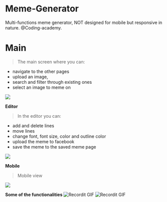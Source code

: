 # Meme-Generator

Multi-functions meme generator, NOT designed for mobile but responsive in nature.
@Coding-academy.

# Main
> The main screen where you can: 
- navigate to the other pages 
- upload an image,
- search and filter through existing ones 
- select an image to meme on

<img src="https://i.ibb.co/3cJ5svR/meme-main.jpg" />

**Editor**
> In the editor you can: 
- add and delete lines
- move lines
- change font, font size, color and outline color
- upload the meme to facebook
- save the meme to the saved meme page

<img src="https://i.ibb.co/CWzv00k/meme-editor.jpg" />

**Mobile**
> Mobile view
<img src="https://i.ibb.co/VgpPxLD/Capture.jpg" />

**Some of the functionalities**
![Recordit GIF](http://g.recordit.co/XYf5JY0iba.gif)
![Recordit GIF](http://g.recordit.co/nUFe6h5VHv.gif)

